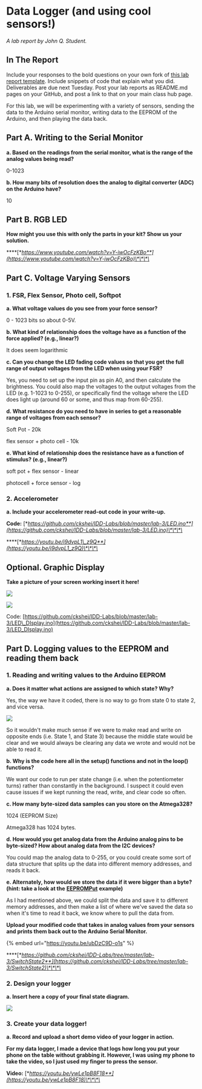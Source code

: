 # Data Logger \(and using cool sensors!\)

_A lab report by John Q. Student._

## In The Report

Include your responses to the bold questions on your own fork of [this lab report template](https://github.com/FAR-Lab/IDD-Fa18-Lab2). Include snippets of code that explain what you did. Deliverables are due next Tuesday. Post your lab reports as README.md pages on your GitHub, and post a link to that on your main class hub page.

For this lab, we will be experimenting with a variety of sensors, sending the data to the Arduino serial monitor, writing data to the EEPROM of the Arduino, and then playing the data back.

## Part A.  Writing to the Serial Monitor

**a. Based on the readings from the serial monitor, what is the range of the analog values being read?**

0-1023

**b. How many bits of resolution does the analog to digital converter \(ADC\) on the Arduino have?**

10

## Part B. RGB LED

**How might you use this with only the parts in your kit? Show us your solution.**

\*\*\*\*[**https://www.youtube.com/watch?v=Y-iwOcFzKBo**](https://www.youtube.com/watch?v=Y-iwOcFzKBo)\*\*\*\*

## Part C. Voltage Varying Sensors

### 1. FSR, Flex Sensor, Photo cell, Softpot

**a. What voltage values do you see from your force sensor?**

0 - 1023 bits so about 0-5V.

**b. What kind of relationship does the voltage have as a function of the force applied? \(e.g., linear?\)**

It does seem logarithmic

**c. Can you change the LED fading code values so that you get the full range of output voltages from the LED when using your FSR?**

Yes, you need to set up the input pin as pin A0, and then calculate the brightness. You could also map the voltages to the output voltages from the LED \(e.g. 1-1023 to 0-255\), or specifically find the voltage where the LED does light up \(around 60 or some, and thus map from 60-255\). 

**d. What resistance do you need to have in series to get a reasonable range of voltages from each sensor?**

Soft Pot - 20k

flex sensor + photo cell - 10k 

**e. What kind of relationship does the resistance have as a function of stimulus? \(e.g., linear?\)**

soft pot + flex sensor - linear

photocell + force sensor - log 

### 2. Accelerometer

**a. Include your accelerometer read-out code in your write-up.**

**Code:** [**https://github.com/ckshei/IDD-Labs/blob/master/lab-3/LED.ino**](https://github.com/ckshei/IDD-Labs/blob/master/lab-3/LED.ino)\*\*\*\*

\*\*\*\*[**https://youtu.be/i9dvpL1\_z9Q**](https://youtu.be/i9dvpL1_z9Q)\*\*\*\*

## Optional. Graphic Display

**Take a picture of your screen working insert it here!**

![](.gitbook/assets/image%20%286%29.png)

![](.gitbook/assets/image%20%287%29.png)

Code: [https://github.com/ckshei/IDD-Labs/blob/master/lab-3/LED\_DIsplay.ino](https://github.com/ckshei/IDD-Labs/blob/master/lab-3/LED_DIsplay.ino)

## Part D. Logging values to the EEPROM and reading them back

### 1. Reading and writing values to the Arduino EEPROM

**a. Does it matter what actions are assigned to which state? Why?**

Yes, the way we have it coded, there is no way to go from state 0 to state 2, and vice versa. 

![](.gitbook/assets/image%20%2814%29.png)

So it wouldn't make much sense if we were to make read and write on opposite ends \(i.e. State 1, and State 3\) because the middle state would be clear and we would always be clearing any data we wrote and would not be able to read it.

**b. Why is the code here all in the setup\(\) functions and not in the loop\(\) functions?**

We want our code to run per state change \(i.e. when the potentiometer turns\) rather than constantly in the background. I suspect it could even cause issues if we kept running the read, write, and clear code so often. 

**c. How many byte-sized data samples can you store on the Atmega328?**

1024 \(EEPROM Size\)

Atmega328 has 1024 bytes. 

**d. How would you get analog data from the Arduino analog pins to be byte-sized? How about analog data from the I2C devices?**

You could map the analog data to 0-255, or you could create some sort of data structure that splits up the data into different memory addresses, and reads it back. 

**e. Alternately, how would we store the data if it were bigger than a byte? \(hint: take a look at the** [**EEPROMPut**](https://www.arduino.cc/en/Reference/EEPROMPut) **example\)**

As I had mentioned above, we could split the data and save it to different memory addresses, and then make a list of where we've saved the data so when it's time to read it back, we know where to pull the data from. 

**Upload your modified code that takes in analog values from your sensors and prints them back out to the Arduino Serial Monitor.**

{% embed url="https://youtu.be/ubDzC9D-o1s" %}

\*\*\*\*[**https://github.com/ckshei/IDD-Labs/tree/master/lab-3/SwitchState2**](https://github.com/ckshei/IDD-Labs/tree/master/lab-3/SwitchState2)\*\*\*\*

### 2. Design your logger

**a. Insert here a copy of your final state diagram.**

![](.gitbook/assets/image%20%283%29.png)

### 3. Create your data logger!

**a. Record and upload a short demo video of your logger in action.**

**For my data logger, I made a device that logs how long you put your phone on the table without grabbing it. However, I was using my phone to take the video, so I just used my finger to press the sensor.** 

**Video:** [**https://youtu.be/ywLe1pB8F18**](https://youtu.be/ywLe1pB8F18)\*\*\*\*


